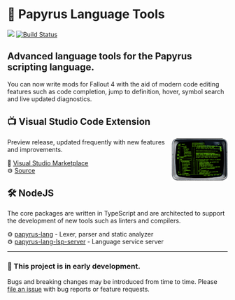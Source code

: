 # 📜 Papyrus Language Tools

[![](https://vsmarketplacebadge.apphb.com/version-short/joelday.papyrus-lang-vscode.svg)](https://marketplace.visualstudio.com/items?itemName=joelday.papyrus-lang-vscode)
[![Build Status](https://travis-ci.org/joelday/papyrus-lang.svg?branch=master)](https://travis-ci.org/joelday/papyrus-lang)

## Advanced language tools for the Papyrus scripting language.

You can now write mods for Fallout 4 with the aid of modern code editing features such as code completion, jump to definition, hover, symbol search and live updated diagnostics.

## 📺 Visual Studio Code Extension
<img align="right" src="packages/papyrus-lang-vscode/images/icon-small-trimmed.png" width="128" />

Preview release, updated frequently with new features and improvements.

🔗 [Visual Studio Marketplace](https://marketplace.visualstudio.com/items?itemName=joelday.papyrus-lang-vscode)\
⚙️ [Source](packages/papyrus-lang-vscode)

## 🛠 NodeJS
The core packages are written in TypeScript and are architected to support the development of new tools such as linters and compilers.

⚙️ [papyrus-lang](packages/papyrus-lang) - Lexer, parser and static analyzer\
⚙️ [papyrus-lang-lsp-server](packages/papyrus-lang-lsp-server) - Language service server

---

### 🚧 This project is in early development.
Bugs and breaking changes may be introduced from time to time. Please [file an issue](https://github.com/joelday/papyrus-lang/issues/new) with bug reports or feature requests.